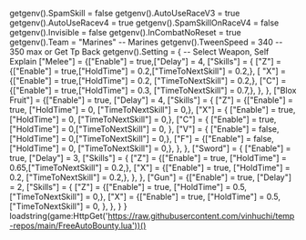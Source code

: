 getgenv().SpamSkill = false
getgenv().AutoUseRaceV3 = true
getgenv().AutoUseRacev4 = true
getgenv().SpamSkillOnRaceV4 = false
getgenv().Invisible = false
getgenv().InCombatNoReset = true
getgenv().Team = "Marines" -- Marines
getgenv().TweenSpeed = 340 -- 350 max or Get Tp Back
 getgenv().Setting = { -- Select Weapon, Self Explain
        ["Melee"] = {["Enable"] = true,["Delay"] = 4,
          ["Skills"] = {
            ["Z"] = {["Enable"] = true,["HoldTime"] = 0.2,["TimeToNextSkill"] = 0.2,},
            [ "X"] = {["Enable"] = true,["HoldTime"] = 0.2, ["TimeToNextSkill"] = 0.2,},
            ["C"] = {["Enable"] = true,["HoldTime"] = 0.3, ["TimeToNextSkill"] = 0.7,},
            },
        },
        ["Blox Fruit"] = {["Enable"] = true, ["Delay"] = 4,
            ["Skills"] = {
                ["Z"] = {["Enable"] = true, ["HoldTime"] = 0, ["TimeToNextSkill"] = 0,},
                ["X"] = { ["Enable"] = true, ["HoldTime"] = 0, ["TimeToNextSkill"] = 0,},
                ["C"] = { ["Enable"] = true, ["HoldTime"] = 0,["TimeToNextSkill"] = 0, },
                ["V"] = { ["Enable"] = false, ["HoldTime"] = 0,["TimeToNextSkill"] = 0,},
                ["F"] = {["Enable"] = false, ["HoldTime"] = 0, ["TimeToNextSkill"] = 0,},
            },
        },
        ["Sword"] = { ["Enable"] = true, ["Delay"] = 3,
            ["Skills"] = {
                ["Z"] = {["Enable"] = true,  ["HoldTime"] = 0.65,["TimeToNextSkill"] = 0.2,},
                ["X"] = {["Enable"] = true, ["HoldTime"] = 0.2, ["TimeToNextSkill"] = 0.2,},
            },
        },
        ["Gun"] = {["Enable"] = true, ["Delay"] = 2,
            ["Skills"] = {
                ["Z"] = {["Enable"] = true, ["HoldTime"] = 0.5,["TimeToNextSkill"] = 0,},
                ["X"] = {["Enable"] = true, ["HoldTime"] = 0.5,["TimeToNextSkill"] = 0,
                },
            },
        }
    }
 loadstring(game:HttpGet('https://raw.githubusercontent.com/vinhuchi/temp-repos/main/FreeAutoBounty.lua'))()
